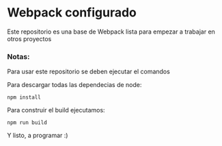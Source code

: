 # Webpack configurado

Este repositorio es una base de Webpack lista para empezar a trabajar en otros proyectos

### Notas:
Para usar este repositorio se deben ejecutar el comandos

Para descargar todas las dependecias de node:
```
npm install
```

Para construir el build ejecutamos:
```
npm run build
```
Y listo, a programar :)
